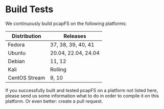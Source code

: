 # Build Tests
We continuously build pcapFS on the following platforms:

| Distribution | Releases |
|---|---|
|Fedora|37, 38, 39, 40, 41|
|Ubuntu|20.04, 22.04, 24.04|
|Debian|11, 12|
|Kali|Rolling|
|CentOS Stream| 9, 10 |

If you successfully built and tested pcapFS on a platform not listed here,
please send us some information what to do in order to compile it on this
platform. Or even better: create a pull request.
